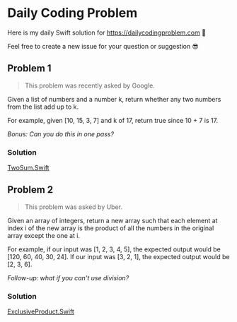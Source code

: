 # Daily Coding Problem
Here is my daily Swift solution for https://dailycodingproblem.com 🤩

Feel free to create a new issue for your question or suggestion 😎

## Problem 1
> This problem was recently asked by Google.

Given a list of numbers and a number k, return whether any two numbers from the list add up to k.

For example, given [10, 15, 3, 7] and k of 17, return true since 10 + 7 is 17.

*Bonus: Can you do this in one pass?*

### Solution

[TwoSum.Swift](Solutions/Problem1/TwoSum.swift)

## Problem 2
> This problem was asked by Uber.

Given an array of integers, return a new array such that each element at index i of the new array is the product of all the numbers in the original array except the one at i.

For example, if our input was [1, 2, 3, 4, 5], the expected output would be [120, 60, 40, 30, 24]. If our input was [3, 2, 1], the expected output would be [2, 3, 6].

*Follow-up: what if you can't use division?*

### Solution

[ExclusiveProduct.Swift](Solutions/Problem2/ExclusiveProduct.swift)
